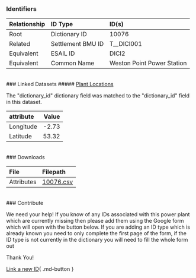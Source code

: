 ### Identifiers

| Relationship   | ID Type           | ID(s)                      |
|:---------------|:------------------|:---------------------------|
| Root           | Dictionary ID     | 10076                      |
| Related        | Settlement BMU ID | T__DICI001                 |
| Equivalent     | ESAIL ID          | DICI2                      |
| Equivalent     | Common Name       | Weston Point Power Station |

<br>
### Linked Datasets
##### <a href="https://osuked.github.io/Power-Station-Dictionary/datasets/plant-locations">Plant Locations</a>



The "dictionary_id" dictionary field was matched to the "dictionary_id" field in this dataset.

| attribute   |   Value |
|:------------|--------:|
| Longitude   |   -2.73 |
| Latitude    |   53.32 |


<br>
### Downloads


| File       | Filepath                                                                              |
|:-----------|:--------------------------------------------------------------------------------------|
| Attributes | [10076.csv](https://osuked.github.io/Power-Station-Dictionary/object_attrs/10076.csv) |


<br>
### Contribute

We need your help! If you know of any IDs associated with this power plant which are currently missing then please add them using the Google form which will open with the button below. If you are adding an ID type which is already known you need to only complete the first page of the form, if the ID type is not currently in the dictionary you will need to fill the whole form out

Thank You!

[Link a new ID](https://docs.google.com/forms/d/e/1FAIpQLSc5jRsQ7NgiLLXbwo9PUdwTQyuqbRwThltG56-o6NVSe7E_nw/viewform?usp=pp_url&entry.251912331=10076){ .md-button }